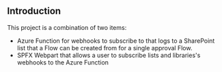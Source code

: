 ## Introduction

This project is a combination of two items:
- Azure Function for webhooks to subscribe to that logs to a SharePoint list that a Flow can be created from for a single approval Flow.
- SPFX Webpart that allows a user to subscribe lists and libraries's webhooks to the Azure Function

